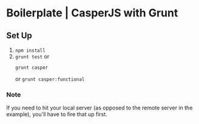 # Boilerplate | CasperJS with Grunt

## Set Up
1. `npm install`
2. `grunt test`
    or
    ```
    grunt casper
    ```
    or
    `grunt casper:functional`

### Note
If you need to hit your local server (as opposed to the remote server in the example), you'll have to fire that up first.
